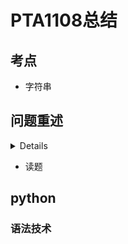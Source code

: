 # PTA1108总结
## 考点
- 字符串

## 问题重述

<details>
    <summary>Details</summary>

![](https://raw.githubusercontent.com/ednow/cloudimg/main/githubio/20210708002606.png)
</details>

+ 读题

## python
### 语法技术




